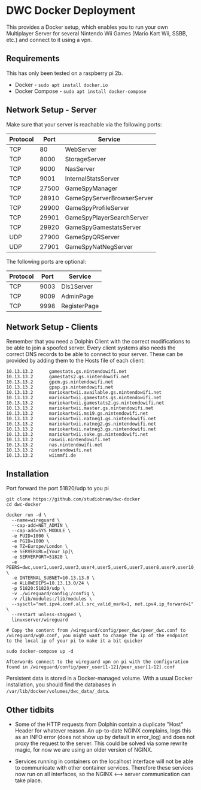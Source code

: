 # DWC Docker Deployment

This provides a Docker setup, which enables you to run your own Multiplayer Server for several Nintendo Wii Games (Mario Kart Wii, SSBB, etc.) and connect to it using a vpn.

## Requirements

This has only been tested on a raspberry pi 2b.

 - Docker - ```sudo apt install docker.io```
 - Docker Compose - ```sudo apt install docker-compose```

## Network Setup - Server

Make sure that your server is reachable via the following ports:

| Protocol | Port  | Service                    |
|----------|-------|----------------------------|
| TCP      | 80    | WebServer                  |
| TCP      | 8000  | StorageServer              |
| TCP      | 9000  | NasServer                  |
| TCP      | 9001  | InternalStatsServer        |
| TCP      | 27500 | GameSpyManager             |
| TCP      | 28910 | GameSpyServerBrowserServer |
| TCP      | 29900 | GameSpyProfileServer       |
| TCP      | 29901 | GameSpyPlayerSearchServer  |
| TCP      | 29920 | GameSpyGamestatsServer     |
| UDP      | 27900 | GameSpyQRServer            |
| UDP      | 27901 | GameSpyNatNegServer        |

The following ports are optional:

| Protocol | Port  | Service                    |
|----------|-------|----------------------------|
| TCP      | 9003  | Dls1Server                 |
| TCP      | 9009  | AdminPage                  |
| TCP      | 9998  | RegisterPage               |

## Network Setup - Clients

Remember that you need a Dolphin Client with the correct modifications to be able to join a spoofed server.
Every client systems also needs the correct DNS records to be able to connect to your server. These can be provided by adding them to the Hosts file of each client:

```
10.13.13.2		gamestats.gs.nintendowifi.net
10.13.13.2		gamestats2.gs.nintendowifi.net
10.13.13.2		gpcm.gs.nintendowifi.net
10.13.13.2		gpsp.gs.nintendowifi.net
10.13.13.2		mariokartwii.available.gs.nintendowifi.net
10.13.13.2		mariokartwii.gamestats.gs.nintendowifi.net
10.13.13.2		mariokartwii.gamestats2.gs.nintendowifi.net
10.13.13.2		mariokartwii.master.gs.nintendowifi.net
10.13.13.2		mariokartwii.ms19.gs.nintendowifi.net
10.13.13.2		mariokartwii.natneg1.gs.nintendowifi.net
10.13.13.2		mariokartwii.natneg2.gs.nintendowifi.net
10.13.13.2		mariokartwii.natneg3.gs.nintendowifi.net
10.13.13.2		mariokartwii.sake.gs.nintendowifi.net
10.13.13.2		naswii.nintendowifi.net
10.13.13.2		nas.nintendowifi.net
10.13.13.2		nintendowifi.net
10.13.13.2		wiimmfi.de
```

## Installation
Port forward the port 51820/udp to you pi

```
git clone https://github.com/studiobram/dwc-docker
cd dwc-docker

docker run -d \
  --name=wireguard \
  --cap-add=NET_ADMIN \
  --cap-add=SYS_MODULE \
  -e PUID=1000 \
  -e PGID=1000 \
  -e TZ=Europe/London \
  -e SERVERURL=[Your ip]\
  -e SERVERPORT=51820 \
  -e PEERS=dwc,user1,user2,user3,user4,user5,user6,user7,user8,user9,user10,user11,user12, \
  -e INTERNAL_SUBNET=10.13.13.0 \
  -e ALLOWEDIPS=10.13.13.0/24 \
  -p 51820:51820/udp \
  -v ./wireguard/config:/config \
  -v /lib/modules:/lib/modules \
  --sysctl="net.ipv4.conf.all.src_valid_mark=1, net.ipv4.ip_forward=1" \
  --restart unless-stopped \
  linuxserver/wireguard
  
# Copy the content from /wireguard/config/peer_dwc/peer_dwc.conf to /wireguard/wg0.conf, you might want to change the ip of the endpoint to the local ip of your pi to make it a bit quicker

sudo docker-compose up -d

Afterwords connect to the wireguard vpn on pi with the configuration found in /wireguard/config/peer_user[1-12]/peer_user[1-12].conf
```

Persistent data is stored in a Docker-managed volume. With a usual Docker installation, you should find the databases in ```/var/lib/docker/volumes/dwc_data/_data```.

## Other tidbits

- Some of the HTTP requests from Dolphin contain a duplicate "Host" Header for whatever reason. An up-to-date NGINX complains, logs this as an INFO error (does not show up by default in error_log) and does not proxy the request to the server. This could be solved via some rewrite magic, for now we are using an older version of NGINX.

- Services running in containers on the localhost interface will not be able to communicate with other container services. Therefore these services now run on all interfaces, so the NGINX <--> server communication can take place.